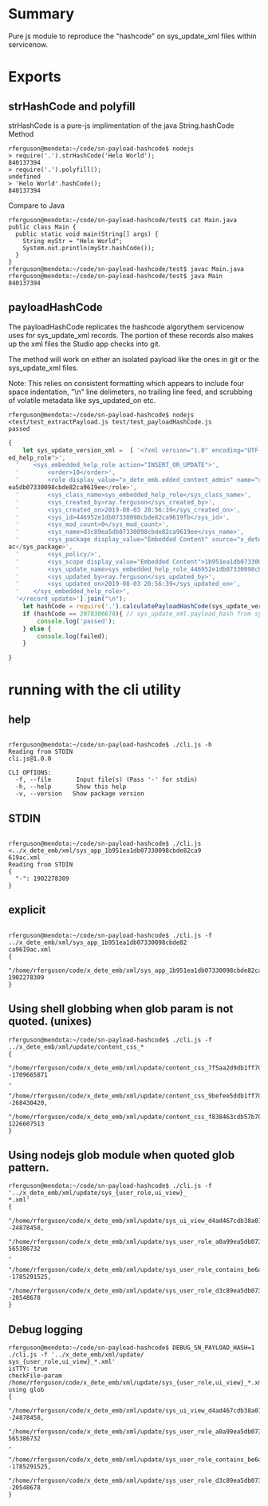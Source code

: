 # Summary
Pure js module to reproduce the "hashcode" on sys_update_xml files within servicenow.

# Exports
## strHashCode and polyfill

strHashCode is a pure-js implimentation of the java String.hashCode Method
```shell
rferguson@mendota:~/code/sn-payload-hashcode$ nodejs
> require('.').strHashCode('Helo World');
840137394
> require('.').polyfill();
undefined
> 'Helo World'.hashCode();
840137394

```

Compare to Java
```shell
rferguson@mendota:~/code/sn-payload-hashcode/test$ cat Main.java
public class Main {
  public static void main(String[] args) {
    String myStr = "Helo World";
    System.out.println(myStr.hashCode());
  }
}
rferguson@mendota:~/code/sn-payload-hashcode/test$ javac Main.java
rferguson@mendota:~/code/sn-payload-hashcode/test$ java Main
840137394
```

## payloadHashCode
The payloadHashCode replicates the hashcode algorythem servicenow uses
for sys_update_xml records.  The <payload></payload> portion of these records
also makes up the xml files the Studio app checks into git. 

The method will work on either an isolated payload like the ones in git or the sys_update_xml files.

Note: This relies on consistent formatting which appears to include four space indentation, "\n"
line delimeters, no trailing line feed, and scrubbing of volatile metadata like sys_updated_on etc.

```shell
rferguson@mendota:~/code/sn-payload-hashcode$ nodejs <test/test_extractPayload.js test/test_payloadHashCode.js
passed
```

```js
{
    let sys_update_version_xml =  [ '<?xml version="1.0" encoding="UTF-8"?><record_update table="sys_embedd
ed_help_role">',
  '    <sys_embedded_help_role action="INSERT_OR_UPDATE">',
  '        <order>10</order>',
  '        <role display_value="x_dete_emb.edded_content_admin" name="x_dete_emb.edded_content_admin">d3c89
ea5db07330098cbde82ca9619ee</role>',
  '        <sys_class_name>sys_embedded_help_role</sys_class_name>',
  '        <sys_created_by>ray.ferguson</sys_created_by>',
  '        <sys_created_on>2019-08-03 20:56:39</sys_created_on>',
  '        <sys_id>446952e1db07330098cbde82ca9619fb</sys_id>',
  '        <sys_mod_count>0</sys_mod_count>',
  '        <sys_name>d3c89ea5db07330098cbde82ca9619ee</sys_name>',
  '        <sys_package display_value="Embedded Content" source="x_dete_emb">1b951ea1db07330098cbde82ca9619
ac</sys_package>',
  '        <sys_policy/>',
  '        <sys_scope display_value="Embedded Content">1b951ea1db07330098cbde82ca9619ac</sys_scope>',
  '        <sys_update_name>sys_embedded_help_role_446952e1db07330098cbde82ca9619fb</sys_update_name>',
  '        <sys_updated_by>ray.ferguson</sys_updated_by>',
  '        <sys_updated_on>2019-08-03 20:56:39</sys_updated_on>',
  '    </sys_embedded_help_role>',
  '</record_update>'].join("\n");
    let hashCode = require('.').calculatePayloadHashCode(sys_update_version_xml);
    if (hashCode == 2078306678){ // sys_update_xml.payload_hash from system.
        console.log('passed');
    } else {
        console.log(failed);
    }

}
```
# running with the cli utility

## help
```shell

rferguson@mendota:~/code/sn-payload-hashcode$ ./cli.js -h
Reading from STDIN
cli.js@1.0.0

CLI OPTIONS:
  -f, --file       Input file(s) (Pass '-' for stdin)
  -h, --help       Show this help
  -v, --version   Show package version
```

## STDIN
```shell

rferguson@mendota:~/code/sn-payload-hashcode$ ./cli.js <../x_dete_emb/xml/sys_app_1b951ea1db07330098cbde82ca9
619ac.xml
Reading from STDIN
{
  "-": 1902278309
}
```
## explicit
```shell

rferguson@mendota:~/code/sn-payload-hashcode$ ./cli.js -f ../x_dete_emb/xml/sys_app_1b951ea1db07330098cbde82
ca9619ac.xml
{
  "/home/rferguson/code/x_dete_emb/xml/sys_app_1b951ea1db07330098cbde82ca9619ac.xml": 1902278309
}
```

## Using shell globbing when glob param is not quoted. (unixes)
```shell
rferguson@mendota:~/code/sn-payload-hashcode$ ./cli.js -f ../x_dete_emb/xml/update/content_css_*
{
  "/home/rferguson/code/x_dete_emb/xml/update/content_css_7f5aa2d9db1ff7009c1a622dca961926.xml": -1709665871
,
  "/home/rferguson/code/x_dete_emb/xml/update/content_css_9befee5ddb1ff7009c1a622dca961916.xml": -268430420,
  "/home/rferguson/code/x_dete_emb/xml/update/content_css_f838463cdb57b7009c1a622dca9619bd.xml": 1226607513
}
```

## Using nodejs glob module when quoted glob pattern.
```
rferguson@mendota:~/code/sn-payload-hashcode$ ./cli.js -f '../x_dete_emb/xml/update/sys_{user_role,ui_view}_
*.xml'
{
  "/home/rferguson/code/x_dete_emb/xml/update/sys_ui_view_d4ad467cdb38a010862db298f496194a.xml": -24878458,
  "/home/rferguson/code/x_dete_emb/xml/update/sys_user_role_a0a99ea5db07330098cbde82ca9619f2.xml": 565386732
,
  "/home/rferguson/code/x_dete_emb/xml/update/sys_user_role_contains_be6a56e5db07330098cbde82ca96199f.xml":
-1785291525,
  "/home/rferguson/code/x_dete_emb/xml/update/sys_user_role_d3c89ea5db07330098cbde82ca9619ee.xml": -20548678
}
```
## Debug logging
```
rferguson@mendota:~/code/sn-payload-hashcode$ DEBUG_SN_PAYLOAD_HASH=1 ./cli.js -f '../x_dete_emb/xml/update/
sys_{user_role,ui_view}_*.xml'
isTTY: true
checkFile-param /home/rferguson/code/x_dete_emb/xml/update/sys_{user_role,ui_view}_*.xml
using glob
{
  "/home/rferguson/code/x_dete_emb/xml/update/sys_ui_view_d4ad467cdb38a010862db298f496194a.xml": -24878458,
  "/home/rferguson/code/x_dete_emb/xml/update/sys_user_role_a0a99ea5db07330098cbde82ca9619f2.xml": 565386732
,
  "/home/rferguson/code/x_dete_emb/xml/update/sys_user_role_contains_be6a56e5db07330098cbde82ca96199f.xml":
-1785291525,
  "/home/rferguson/code/x_dete_emb/xml/update/sys_user_role_d3c89ea5db07330098cbde82ca9619ee.xml": -20548678
}
```
